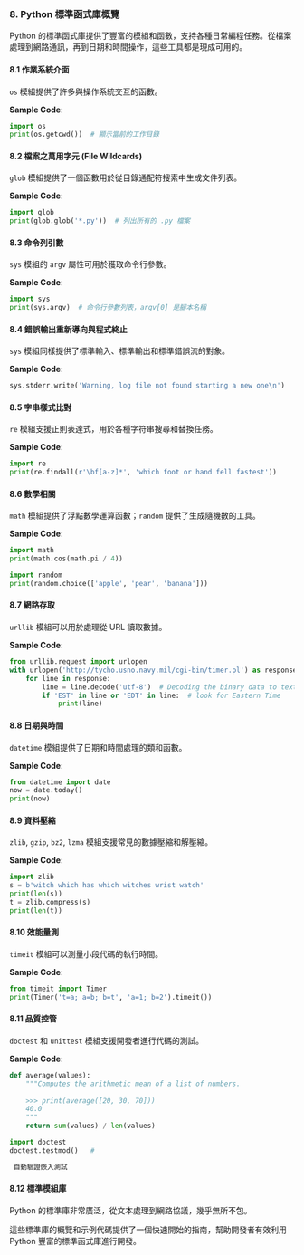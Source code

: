 ### 8. Python 標準函式庫概覽

Python 的標準函式庫提供了豐富的模組和函數，支持各種日常編程任務。從檔案處理到網路通訊，再到日期和時間操作，這些工具都是現成可用的。

#### 8.1 作業系統介面

`os` 模組提供了許多與操作系統交互的函數。

**Sample Code**:
```python
import os
print(os.getcwd())  # 顯示當前的工作目錄
```

#### 8.2 檔案之萬用字元 (File Wildcards)

`glob` 模組提供了一個函數用於從目錄通配符搜索中生成文件列表。

**Sample Code**:
```python
import glob
print(glob.glob('*.py'))  # 列出所有的 .py 檔案
```

#### 8.3 命令列引數

`sys` 模組的 `argv` 屬性可用於獲取命令行參數。

**Sample Code**:
```python
import sys
print(sys.argv)  # 命令行參數列表，argv[0] 是腳本名稱
```

#### 8.4 錯誤輸出重新導向與程式終止

`sys` 模組同樣提供了標準輸入、標準輸出和標準錯誤流的對象。

**Sample Code**:
```python
sys.stderr.write('Warning, log file not found starting a new one\n')
```

#### 8.5 字串樣式比對

`re` 模組支援正則表達式，用於各種字符串搜尋和替換任務。

**Sample Code**:
```python
import re
print(re.findall(r'\bf[a-z]*', 'which foot or hand fell fastest'))
```

#### 8.6 數學相關

`math` 模組提供了浮點數學運算函數；`random` 提供了生成隨機數的工具。

**Sample Code**:
```python
import math
print(math.cos(math.pi / 4))
```

```python
import random
print(random.choice(['apple', 'pear', 'banana']))
```

#### 8.7 網路存取

`urllib` 模組可以用於處理從 URL 讀取數據。

**Sample Code**:
```python
from urllib.request import urlopen
with urlopen('http://tycho.usno.navy.mil/cgi-bin/timer.pl') as response:
    for line in response:
        line = line.decode('utf-8')  # Decoding the binary data to text.
        if 'EST' in line or 'EDT' in line:  # look for Eastern Time
            print(line)
```

#### 8.8 日期與時間

`datetime` 模組提供了日期和時間處理的類和函數。

**Sample Code**:
```python
from datetime import date
now = date.today()
print(now)
```

#### 8.9 資料壓縮

`zlib`, `gzip`, `bz2`, `lzma` 模組支援常見的數據壓縮和解壓縮。

**Sample Code**:
```python
import zlib
s = b'witch which has which witches wrist watch'
print(len(s))
t = zlib.compress(s)
print(len(t))
```

#### 8.10 效能量測

`timeit` 模組可以測量小段代碼的執行時間。

**Sample Code**:
```python
from timeit import Timer
print(Timer('t=a; a=b; b=t', 'a=1; b=2').timeit())
```

#### 8.11 品質控管

`doctest` 和 `unittest` 模組支援開發者進行代碼的測試。

**Sample Code**:
```python
def average(values):
    """Computes the arithmetic mean of a list of numbers.
    
    >>> print(average([20, 30, 70]))
    40.0
    """
    return sum(values) / len(values)

import doctest
doctest.testmod()   #

 自動驗證嵌入測試
```

#### 8.12 標準模組庫

Python 的標準庫非常廣泛，從文本處理到網路協議，幾乎無所不包。

這些標準庫的概覽和示例代碼提供了一個快速開始的指南，幫助開發者有效利用 Python 豐富的標準函式庫進行開發。